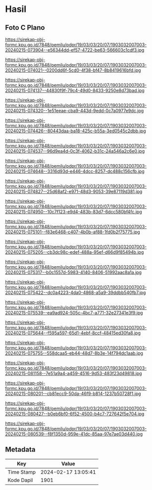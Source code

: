 # Hasil

## Foto C Plano

https://sirekap-obj-formc.kpu.go.id/7848/pemilu/pdpr/19/03/03/20/07/1903032007003-20240215-073904--e56344dd-ef57-4722-be63-566603c1cdf3.jpg

https://sirekap-obj-formc.kpu.go.id/7848/pemilu/pdpr/19/03/03/20/07/1903032007003-20240215-074021--0200dd6f-5cd0-4f38-bf47-8b8419616bfd.jpg

https://sirekap-obj-formc.kpu.go.id/7848/pemilu/pdpr/19/03/03/20/07/1903032007003-20240215-074137--44830f9f-79c4-49d0-8433-9250e8d73bad.jpg

https://sirekap-obj-formc.kpu.go.id/7848/pemilu/pdpr/19/03/03/20/07/1903032007003-20240215-074320--1e51eeae-cba9-443d-9edd-0c7a0977e9dc.jpg

https://sirekap-obj-formc.kpu.go.id/7848/pemilu/pdpr/19/03/03/20/07/1903032007003-20240215-074426--80443daa-ba18-425c-b55a-3ed0545c2dbb.jpg

https://sirekap-obj-formc.kpu.go.id/7848/pemilu/pdpr/19/03/03/20/07/1903032007003-20240215-074537--96d9ea4d-0c3f-4062-b31c-24a546a2c6e0.jpg

https://sirekap-obj-formc.kpu.go.id/7848/pemilu/pdpr/19/03/03/20/07/1903032007003-20240215-074648--3316d93d-e446-4dcc-8257-dc488c156cfb.jpg

https://sirekap-obj-formc.kpu.go.id/7848/pemilu/pdpr/19/03/03/20/07/1903032007003-20240215-074827--25d68af2-e971-48d3-9053-39e87119d381.jpg

https://sirekap-obj-formc.kpu.go.id/7848/pemilu/pdpr/19/03/03/20/07/1903032007003-20240215-074950--10c7f123-e9d4-483b-83d7-6dcc580bf4fc.jpg

https://sirekap-obj-formc.kpu.go.id/7848/pemilu/pdpr/19/03/03/20/07/1903032007003-20240215-075101--f83e6468-c407-4b0b-af88-1fd0b2f75775.jpg

https://sirekap-obj-formc.kpu.go.id/7848/pemilu/pdpr/19/03/03/20/07/1903032007003-20240215-075205--cb3dc98c-edef-488a-95ef-d66d9f85494b.jpg

https://sirekap-obj-formc.kpu.go.id/7848/pemilu/pdpr/19/03/03/20/07/1903032007003-20240215-075317--b0c1557d-5983-4140-8406-51992aac8a1a.jpg

https://sirekap-obj-formc.kpu.go.id/7848/pemilu/pdpr/19/03/03/20/07/1903032007003-20240215-075422--dc0a4223-4da0-4868-a5a9-39ddbb540fb7.jpg

https://sirekap-obj-formc.kpu.go.id/7848/pemilu/pdpr/19/03/03/20/07/1903032007003-20240215-075539--ea9ad924-505c-4bc7-a771-32e27341e3f9.jpg

https://sirekap-obj-formc.kpu.go.id/7848/pemilu/pdpr/19/03/03/20/07/1903032007003-20240215-075644--f595a597-65d1-4ebf-8ccf-48415ed30fa8.jpg

https://sirekap-obj-formc.kpu.go.id/7848/pemilu/pdpr/19/03/03/20/07/1903032007003-20240215-075755--558dcaa5-eb44-48d7-8b3e-14f794dc1aab.jpg

https://sirekap-obj-formc.kpu.go.id/7848/pemilu/pdpr/19/03/03/20/07/1903032007003-20240215-081158--7e51a9a4-a459-4516-9d53-483f23d49818.jpg

https://sirekap-obj-formc.kpu.go.id/7848/pemilu/pdpr/19/03/03/20/07/1903032007003-20240215-080201--cb81ecc9-50da-46f9-b814-1237b50728f1.jpg

https://sirekap-obj-formc.kpu.go.id/7848/pemilu/pdpr/19/03/03/20/07/1903032007003-20240215-080427--b0eb6bf0-6f52-4500-b4c7-727642f5e704.jpg

https://sirekap-obj-formc.kpu.go.id/7848/pemilu/pdpr/19/03/03/20/07/1903032007003-20240215-080539--f8f1350d-959e-41dc-85aa-97e7ae03d440.jpg


## Metadata

| Key        | Value               |
| ---------- | ------------------- |
| Time Stamp | 2024-02-17 13:05:41 |
| Kode Dapil | 1901                |



